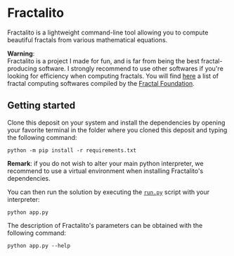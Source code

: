 # Fractalito

Fractalito is a lightweight command-line tool allowing you to compute beautiful fractals from various mathematical equations.

**Warning**:  
Fractalito is a project I made for fun, and is far from being the best fractal-producing software.
I strongly recommend to use other softwares if you're looking for efficiency when computing fractals.
You will find [here](https://fractalfoundation.org/resources/fractal-software/) a list of fractal computing softwares compiled by the [Fractal Foundation](https://fractalfoundation.org/).

## Getting started

Clone this deposit on your system and install the dependencies by opening your favorite terminal in the folder where you cloned this deposit and typing the following command:
```shell
python -m pip install -r requirements.txt
```

**Remark**: if you do not wish to alter your main python interpreter, we recommend to use a virtual environment when installing Fractalito's dependencies.

You can then run the solution by executing the [`run.py`](app.py) script with your interpreter:
```shell
python app.py
```

The description of Fractalito's parameters can be obtained with the following command:
```shell
python app.py --help
```
